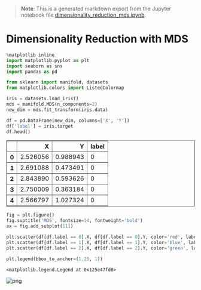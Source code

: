 > **Note**: This is a generated markdown export from the Jupyter notebook file [dimensionality_reduction_mds.ipynb](dimensionality_reduction_mds.ipynb).

# Dimensionality Reduction with MDS

```python
%matplotlib inline
import matplotlib.pyplot as plt
import seaborn as sns
import pandas as pd

from sklearn import manifold, datasets
from matplotlib.colors import ListedColormap


```

```python
iris = datasets.load_iris()
mds = manifold.MDS(n_components=2)
new_dim = mds.fit_transform(iris.data)
```

```python
df = pd.DataFrame(new_dim, columns=['X', 'Y'])
df['label'] = iris.target
df.head()
```

<div>
<table border="1" class="dataframe">
  <thead>
    <tr style="text-align: right;">
      <th></th>
      <th>X</th>
      <th>Y</th>
      <th>label</th>
    </tr>
  </thead>
  <tbody>
    <tr>
      <th>0</th>
      <td>2.526056</td>
      <td>0.988943</td>
      <td>0</td>
    </tr>
    <tr>
      <th>1</th>
      <td>2.691088</td>
      <td>0.473491</td>
      <td>0</td>
    </tr>
    <tr>
      <th>2</th>
      <td>2.843890</td>
      <td>0.593626</td>
      <td>0</td>
    </tr>
    <tr>
      <th>3</th>
      <td>2.750009</td>
      <td>0.363184</td>
      <td>0</td>
    </tr>
    <tr>
      <th>4</th>
      <td>2.566797</td>
      <td>1.027324</td>
      <td>0</td>
    </tr>
  </tbody>
</table>
</div>

```python
fig = plt.figure()
fig.suptitle('MDS', fontsize=14, fontweight='bold')
ax = fig.add_subplot(111)

plt.scatter(df[df.label == 0].X, df[df.label == 0].Y, color='red', label=iris.target_names[0])
plt.scatter(df[df.label == 1].X, df[df.label == 1].Y, color='blue', label=iris.target_names[1])
plt.scatter(df[df.label == 2].X, df[df.label == 2].Y, color='green', label=iris.target_names[2])

plt.legend(bbox_to_anchor=(1.25, 1))
```

    <matplotlib.legend.Legend at 0x125e47fd0>

![png](dimensionality_reduction_mds_files/dimensionality_reduction_mds_4_1.png)
